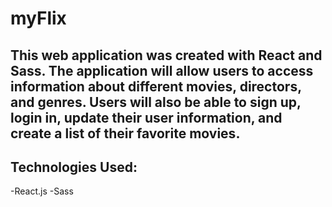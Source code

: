 # myFlix

## This web application was created with React and Sass. The application will allow users to access information about different movies, directors, and genres. Users will also be able to sign up, login in, update their user information, and create a list of their favorite movies.

## Technologies Used:

-React.js
-Sass
